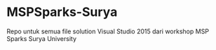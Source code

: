 # MSPSparks-Surya
Repo untuk semua file solution Visual Studio 2015 dari workshop MSP Sparks Surya University
